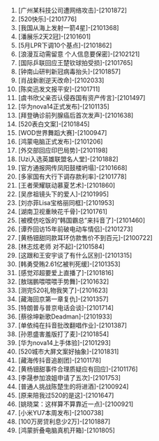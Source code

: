 
1. [广州某科技公司遭网络攻击]-[2101872]
1. [520快乐]-[2101776]
1. [我国从海上发射一箭4星]-[2101368]
1. [潘展乐2天2冠]-[2101601]
1. [5月LPR下调10个基点]-[2101862]
1. [浪漫互动需留意 个人信息要保密]-[2102121]
1. [国际乒联回应王楚钦球拍受损]-[2101765]
1. [钟南山研判新冠病毒抬头]-[2101857]
1. [肖战新剧逆天改命]-[2102033]
1. [陈奕迅发文报平安]-[2101711]
1. [虞书欣父亲否认侵吞国有资产传言]-[2101497]
1. [华为nova14正式发布]-[2101135]
1. [拜登确诊前列腺癌后首次发声]-[2101638]
1. [520表白文案]-[2101845]
1. [WOD世界舞蹈大赛]-[2100947]
1. [鸿蒙电脑正式发布]-[2101206]
1. [外交部回应印巴局势]-[2101198]
1. [Uzi入选英雄联盟名人堂]-[2101882]
1. [官方通报网传凤阳鼓楼坍塌]-[2101668]
1. [多家国有大行下调存款利率]-[2101778]
1. [王者荣耀联动慕夏艺术]-[2101860]
1. [吴彦祖镜头下的爱人]-[2101995]
1. [刘亦菲Lisa宝格丽同框]-[2101953]
1. [湖南卫视重映花千骨]-[2101761]
1. [被模仿吃饭的“韩国霸总”来抖音了]-[2101460]
1. [谭乔回访15年前破电动车情侣]-[2101273]
1. [黄杨钿甜同款耳环仿款售价不到百元]-[2100722]
1. [林志炫老师 对不起]-[2101584]
1. [这跟和王安宇谈了有什么区别]-[2101315]
1. [韩勇受贿2.61亿被判死缓]-[2101353]
1. [感觉邓超要爱上直播了]-[2101816]
1. [敖瑞鹏喂喂喂手势舞]-[2101632]
1. [测完520礼物我笑了]-[2101623]
1. [藏海回京第一章复仇]-[2101357]
1. [特朗普与普京电话会谈]-[2101714]
1. [蔡徐坤新歌Deadman]-[2101933]
1. [单依纯在抖音批改翻唱作业]-[2101387]
1. [孙恩盛害羞版打了麦]-[2101854]
1. [华为nova14上手体验]-[2101293]
1. [520城市大屏文案好抽象]-[2101831]
1. [藏海传抖音追剧团]-[2101178]
1. [黄杨钿甜事件合理质疑应有回应]-[2101176]
1. [李晟参加浪姐申请了五次]-[2101753]
1. [普通人挑战陈楚生的将进酒]-[2100924]
1. [原来陪我过520的是这]-[2101647]
1. [姚晓棠：这样算不算靠近一点]-[2100921]
1. [小米YU7本周发布]-[2100738]
1. [100万房贷利息少2万]-[2101887]
1. [鸿蒙折叠电脑真机开箱]-[2101805]